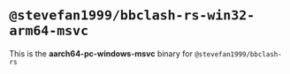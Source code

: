 # `@stevefan1999/bbclash-rs-win32-arm64-msvc`

This is the **aarch64-pc-windows-msvc** binary for `@stevefan1999/bbclash-rs`
